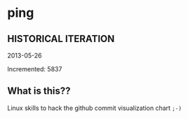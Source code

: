 # ping

## HISTORICAL ITERATION
2013-05-26

Incremented: 5837

## What is this?? 
Linux skills to hack the github commit visualization chart `;-)`
